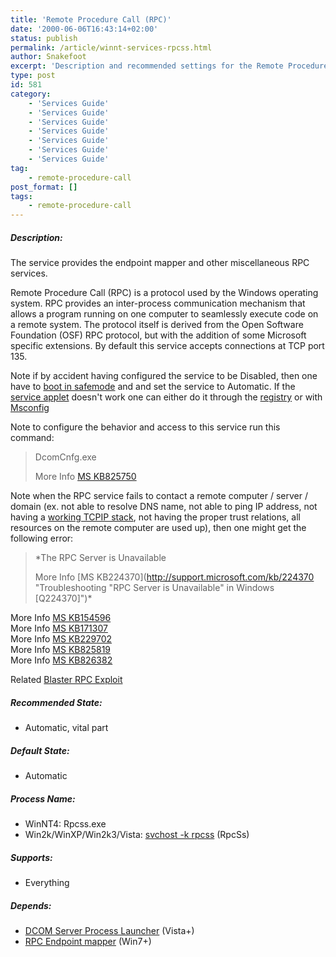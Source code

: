 ```yaml
---
title: 'Remote Procedure Call (RPC)'
date: '2000-06-06T16:43:14+02:00'
status: publish
permalink: /article/winnt-services-rpcss.html
author: Snakefoot
excerpt: 'Description and recommended settings for the Remote Procedure Call service.'
type: post
id: 581
category:
    - 'Services Guide'
    - 'Services Guide'
    - 'Services Guide'
    - 'Services Guide'
    - 'Services Guide'
    - 'Services Guide'
    - 'Services Guide'
tag:
    - remote-procedure-call
post_format: []
tags:
    - remote-procedure-call
---
```

##### Description:

 The service provides the endpoint mapper and other miscellaneous RPC services.  
  
 Remote Procedure Call (RPC) is a protocol used by the Windows operating system. RPC provides an inter-process communication mechanism that allows a program running on one computer to seamlessly execute code on a remote system. The protocol itself is derived from the Open Software Foundation (OSF) RPC protocol, but with the addition of some Microsoft specific extensions. By default this service accepts connections at TCP port 135.  
  
 Note if by accident having configured the service to be Disabled, then one have to [boot in safemode](http://support.microsoft.com/kb/315222 "A description of the Safe Mode Boot options in Windows XP [Q315222]") and and set the service to Automatic. If the [service applet](/article/winnt-services-config.html) doesn't work one can either do it through the [registry](/article/winnt-services-regedit.html) or with [Msconfig](/article/win2k-msconfig.html)  
  
 Note to configure the behavior and access to this service run this command:
> DcomCnfg.exe  
>   
>  More Info [MS KB825750](http://support.microsoft.com/kb/825750 "How to disable DCOM support in Windows [Q825750]")

 Note when the RPC service fails to contact a remote computer / server / domain (ex. not able to resolve DNS name, not able to ping IP address, not having a [working TCPIP stack](/article/winnt-netsh.html), not having the proper trust relations, all resources on the remote computer are used up), then one might get the following error:
> *The RPC Server is Unavailable  
>   
>  More Info [MS KB224370](http://support.microsoft.com/kb/224370 "Troubleshooting "RPC Server is Unavailable" in Windows [Q224370]")*

 More Info [MS KB154596](http://support.microsoft.com/kb/154596 "HOWTO: Configure RPC Dynamic Port Allocation to Work with Firewall [Q154596]")  
 More Info [MS KB171307](http://support.microsoft.com/kb/171307 "How to Disable SAP Broadcast for RPC Service [Q171307]")  
 More Info [MS KB229702](http://support.microsoft.com/kb/229702 "Unable to Prevent RPC from Binding to an Interface [Q229702]")  
 More Info [MS KB825819](http://support.microsoft.com/kb/825819 "How to Remove COM Internet Services (CIS) and RPC over HTTP Proxy Support [Q825819]")  
 More Info [MS KB826382](http://support.microsoft.com/kb/826382 "How to Disable DCOM Support in RPC over HTTP [Q826382]")  
  
 Related [Blaster RPC Exploit](/article/winnt-blaster-rpc-exploit.html)  
  
##### Recommended State:

- Automatic, vital part

##### Default State:

- Automatic

##### Process Name:

- WinNT4: Rpcss.exe
- Win2k/WinXP/Win2k3/Vista: [svchost -k rpcss](/article/winnt-services-wrapper.html) (RpcSs)

##### Supports:

- Everything

##### Depends:

- [DCOM Server Process Launcher](/article/winnt-services-dcomlaunch.html) (Vista+)
- [RPC Endpoint mapper](/article/winnt-services-rpceptmapper.html) (Win7+)